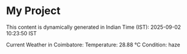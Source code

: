 # My Project

This content is dynamically generated in Indian Time (IST): 2025-09-02 10:23:50 IST


Current Weather in Coimbatore:
Temperature: 28.88 °C
Condition: haze

